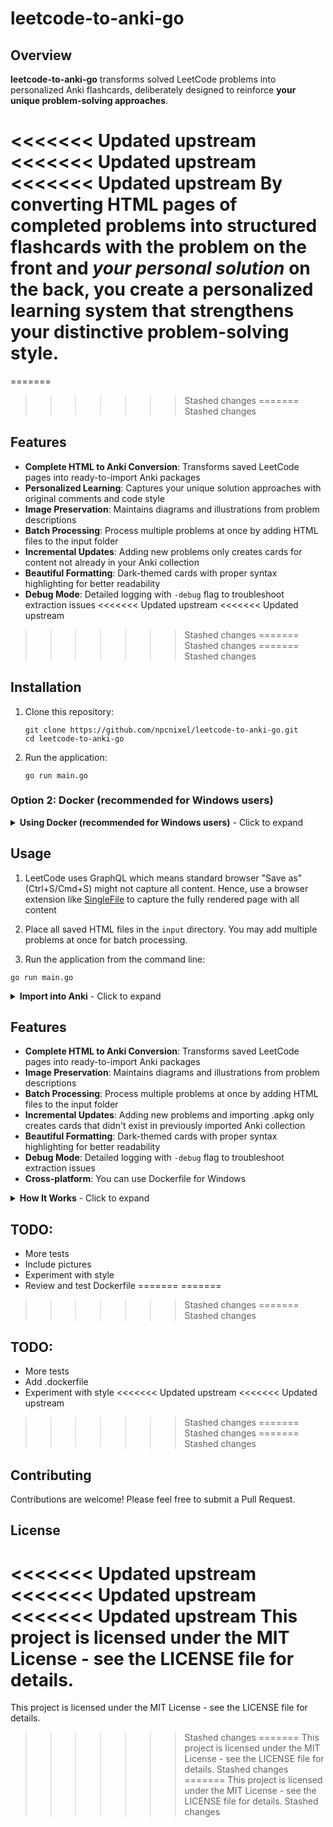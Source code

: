 # leetcode-to-anki-go

## Overview
**leetcode-to-anki-go** transforms solved LeetCode problems into personalized Anki flashcards, deliberately designed to reinforce **your unique problem-solving approaches**.

<<<<<<< Updated upstream
<<<<<<< Updated upstream
<<<<<<< Updated upstream
By converting HTML pages of completed problems into structured flashcards with the problem on the front and *your personal solution* on the back, you create a personalized learning system that strengthens your distinctive problem-solving style.
=======
=======
>>>>>>> Stashed changes
=======
>>>>>>> Stashed changes
## Features

- **Complete HTML to Anki Conversion**: Transforms saved LeetCode pages into ready-to-import Anki packages
- **Personalized Learning**: Captures your unique solution approaches with original comments and code style
- **Image Preservation**: Maintains diagrams and illustrations from problem descriptions
- **Batch Processing**: Process multiple problems at once by adding HTML files to the input folder
- **Incremental Updates**: Adding new problems only creates cards for content not already in your Anki collection
- **Beautiful Formatting**: Dark-themed cards with proper syntax highlighting for better readability
- **Debug Mode**: Detailed logging with `-debug` flag to troubleshoot extraction issues
<<<<<<< Updated upstream
<<<<<<< Updated upstream
>>>>>>> Stashed changes
=======
>>>>>>> Stashed changes
=======
>>>>>>> Stashed changes

## Installation

1. Clone this repository:
   ```
   git clone https://github.com/npcnixel/leetcode-to-anki-go.git
   cd leetcode-to-anki-go
   ```

2. Run the application:
   ```
   go run main.go 
   ```

### Option 2: Docker (recommended for Windows users)

<details>
<summary><b>Using Docker (recommended for Windows users)</b> - Click to expand</summary>

If you're on Windows or prefer not to install Go locally, you can use Docker instead:

1. Install [Docker Desktop](https://www.docker.com/products/docker-desktop/)

2. Clone this repository:
   ```
   git clone https://github.com/npcnixel/leetcode-to-anki-go.git
   cd leetcode-to-anki-go
   ```

3. Build the Docker image:
   ```
   docker build -t leetcode-to-anki .
   ```

4. Run the container:
   ```
   docker run --rm -v "$(pwd)/input:/app/input" -v "$(pwd)/output:/app/output" leetcode-to-anki
   ```

   For Windows CMD:
   ```
   docker run --rm -v "%cd%/input:/app/input" -v "%cd%/output:/app/output" leetcode-to-anki
   ```

   For Windows PowerShell:
   ```
   docker run --rm -v "${PWD}/input:/app/input" -v "${PWD}/output:/app/output" leetcode-to-anki
   ```

   To run with debug mode, add the `-debug` flag:
   ```
   docker run --rm -v "$(pwd)/input:/app/input" -v "$(pwd)/output:/app/output" leetcode-to-anki -debug
   ```

5. The output will be available in the `output` directory, just as with the local installation

</details>

## Usage

1. LeetCode uses GraphQL which means standard browser "Save as" (Ctrl+S/Cmd+S) might not capture all content. Hence, use a browser extension like [SingleFile](https://chromewebstore.google.com/detail/singlefile/mpiodijhokgodhhofbcjdecpffjipkle) to capture the fully rendered page with all content

2. Place all saved HTML files in the `input` directory. You may add multiple problems at once for batch processing.

3. Run the application from the command line:

```
go run main.go
```
<details>
<summary><b>Import into Anki</b> - Click to expand</summary>

1. Locate the generated `.apkg` file in the `output` directory
2. Open Anki and select "File > Import" (or press Ctrl+Shift+I / Cmd+Shift+I)
3. Select the `.apkg` file and click "Open"
4. The cards will be added to your Anki collection

Note: Only new problems will be added as cards. If you've previously imported some problems, they won't be duplicated.
</details>


## Features

- **Complete HTML to Anki Conversion**: Transforms saved LeetCode pages into ready-to-import Anki packages
- **Image Preservation**: Maintains diagrams and illustrations from problem descriptions
- **Batch Processing**: Process multiple problems at once by adding HTML files to the input folder
- **Incremental Updates**: Adding new problems and importing .apkg only creates cards that didn't exist in previously imported Anki collection
- **Beautiful Formatting**: Dark-themed cards with proper syntax highlighting for better readability
- **Debug Mode**: Detailed logging with `-debug` flag to troubleshoot extraction issues
- **Cross-platform**: You can use Dockerfile for Windows

<details>
<summary><b>How It Works</b> - Click to expand</summary>

### Directory Structure

- `input/`: Place saved LeetCode HTML files here
- `output/`: Generated Anki package will be saved here

### Process

1. **HTML Parsing**: The application scans the `input` directory and parses all HTML files
2. **Content Extraction**: For each file, it extracts:
   - Problem title and unique identifier
   - Complete problem description with examples
   - Images and diagrams (embedded in the HTML)
   - Your solution code with comments and formatting
3. **Card Generation**: Creates Anki cards with:
   - Front: Problem statement with all examples and constraints
   - Back: Your complete solution with syntax highlighting
4. **Package Creation**: Builds an Anki package (`.apkg`) with all extracted content
5. **Incremental Updates**: When you import the package into Anki:
   - Only new problems are added as new cards
   - Existing problems are not duplicated
   - Your existing collection remains intact
6. **Debugging Support**: With the `-debug` flag, detailed logs show exactly what's being extracted and how it's being processed
<<<<<<< Updated upstream
<<<<<<< Updated upstream
<<<<<<< Updated upstream
7. Heavily relies on [genanki-go](https://github.com/npcnixel/genanki-go) library for generating notes, decks, package and so on.
</details>

## TODO:
* More tests
* Include pictures
* Experiment with style
* Review and test Dockerfile
=======
=======
>>>>>>> Stashed changes
=======
>>>>>>> Stashed changes

## TODO:
* More tests
* Add .dockerfile
* Experiment with style
<<<<<<< Updated upstream
<<<<<<< Updated upstream
>>>>>>> Stashed changes
=======
>>>>>>> Stashed changes
=======
>>>>>>> Stashed changes

## Contributing

Contributions are welcome! Please feel free to submit a Pull Request.

## License

<<<<<<< Updated upstream
<<<<<<< Updated upstream
<<<<<<< Updated upstream
This project is licensed under the MIT License - see the LICENSE file for details.
=======
This project is licensed under the MIT License - see the LICENSE file for details.
>>>>>>> Stashed changes
=======
This project is licensed under the MIT License - see the LICENSE file for details.
>>>>>>> Stashed changes
=======
This project is licensed under the MIT License - see the LICENSE file for details.
>>>>>>> Stashed changes
